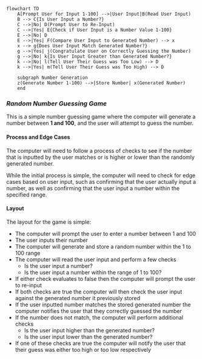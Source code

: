 ```mermaid
flowchart TD
    A[Prompt User for Input 1-100] -->|User Input|B(Read User Input)
    B --> C{Is User Input a Number?}
    C -->|No| D(Prompt User to Re-Input)
    C -->|Yes| E{Check if User Input is a Number Value 1-100}
    E -->|No| D
    E -->|Yes| F(Compare User Input to Generated Number) --> x
    x --> g{Does User Input Match Generated Number?}
    g -->|Yes| j(Congratulate User on Correctly Guessing the Number)
    g -->|No| k{Is User Input Greater than Generated Number?}
    k -->|No| l(Tell User Their Guess was Too Low) --> D
    k -->|Yes| m(Tell User Their Guess was Too High) --> D

    subgraph Number Generation
    z(Generate Number 1-100) -->|Store Number| x(Generated Number)
    end
```

### **_Random Number Guessing Game_**
This is a simple number guessing game where the computer will generate a number between **1 and 100**, and the user will attempt to guess the number. 

#### Process and Edge Cases
The computer will need to follow a process of checks to see if the number that is inputted by the user matches or is higher or lower than the randomly generated number.  

While the initial process is simple, the computer will need to check for edge cases based on user input, such as confirming that the user actually input a number, as well as confirming that the user input a number within the specified range.

#### **Layout**
The layout for the game is simple:
* The computer will prompt the user to enter a number between 1 and 100
* The user inputs their number
* The computer will generate and store a random number within the 1 to 100 range
* The computer will read the user input and perform a few checks
  * Is the user input a number?
  * Is the user input a number within the range of 1 to 100?
* If either check evaluates to false then the computer will prompt the user to re-input
* If both checks are true the computer will then check the user input against the generated number it previously stored
* If the user inputted number matches the stored generated number the computer notifies the user that they correctly guessed the number
* If the number does not match, the computer will perform additional checks
  * Is the user input higher than the generated number?
  * Is the user input lower than the generated number?
* If one of these checks are true the computer will notify the user that their guess was either too high or too low respectively





